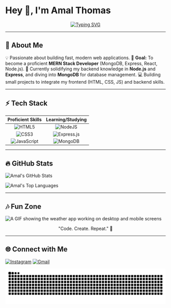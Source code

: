 # Hey 👋, I'm Amal Thomas

<p align="center">
  <a href="https://github.com/DenverCoder1/readme-typing-svg"><img src="https://readme-typing-svg.herokuapp.com?font=Fira+Code&size=20&pause=1000&color=00FF7F&random=false&width=435&lines=MERN+Stack+Aspirant;Frontend+Developer;Learning+the+Backend+Stack." alt="Typing SVG" /></a>
</p>

---

## 🚀 About Me

💡 Passionate about building fast, modern web applications.
🎯 **Goal:** To become a proficient **MERN Stack Developer** (MongoDB, Express, React, Node.js).
🌱 Currently solidifying my backend knowledge in **Node.js** and **Express**, and diving into **MongoDB** for database management.
💻 Building small projects to integrate my frontend (HTML, CSS, JS) and backend skills.

---

## ⚡ Tech Stack

| Proficient Skills | Learning/Studying |
| :---: | :---: |
| ![HTML5](https://img.shields.io/badge/HTML5-E34F26?style=flat&logo=html5&logoColor=white) | ![NodeJS](https://img.shields.io/badge/node.js-6DA55F?style=flat&logo=node.js&logoColor=white) |
| ![CSS3](https://img.shields.io/badge/CSS3-1572B6?style=flat&logo=css3&logoColor=white) | ![Express.js](https://img.shields.io/badge/express.js-%23404D59.svg?style=flat&logo=express&logoColor=white) |
| ![JavaScript](https://img.shields.io/badge/JavaScript-F7DF1E?style=flat&logo=javascript&logoColor=black) | ![MongoDB](https://img.shields.io/badge/MongoDB-47A248?style=flat&logo=mongodb&logoColor=white) |

---

## 🔥 GitHub Stats

![Amal's GitHub Stats](https://github-readme-stats.vercel.app/api?username=amalthomas26&show_icons=true&theme=radical)

![Amal's Top Languages](https://github-readme-stats.vercel.app/api/top-langs/?username=amalthomas26&layout=compact&theme=radical)

---

## 🎶 Fun Zone

![A GIF showing the weather app working on desktop and mobile screens](https://media3.giphy.com/media/v1.Y2lkPTc5MGI3NjExaHd1d3JzbW41dHkyY3A1YW9oejJ5OWV4MDFzOWI3ZzR3b2ZpZDBpZyZlcD12MV9pbnRlcm5hbF9naWZfYnlfaWQmY3Q9Zw/S3thLnRWEpRwq6iDIO/giphy.gif)
<p align="center">
    "Code. Create. Repeat." 🚀
</p>

---

## 🌐 Connect with Me

[![Instagram](https://img.shields.io/badge/Instagram-E4405F?style=flat&logo=instagram&logoColor=white)](https://instagram.com/amalthomas.26) 
[![Gmail](https://img.shields.io/badge/Gmail-D14836?style=flat&logo=gmail&logoColor=white)](mailto:amalthomaschennattu@gmail.com) 













<p align="center">
  <img src="https://raw.githubusercontent.com/amalthomas26/amalthomas26/output/github-contribution-grid-snake-dark.svg" alt="Snake Animation" />
<p>



























